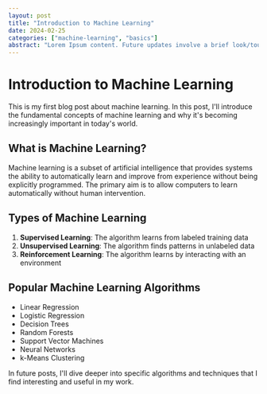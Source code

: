 ```yaml
---
layout: post
title: "Introduction to Machine Learning"
date: 2024-02-25
categories: ["machine-learning", "basics"]
abstract: "Lorem Ipsum content. Future updates involve a brief look/touch on the many concepts, approaches, and depth of the Machine Learning Field."
---
```


# Introduction to Machine Learning

This is my first blog post about machine learning. In this post, I'll introduce the fundamental concepts of machine learning and why it's becoming increasingly important in today's world.

## What is Machine Learning?

Machine learning is a subset of artificial intelligence that provides systems the ability to automatically learn and improve from experience without being explicitly programmed. The primary aim is to allow computers to learn automatically without human intervention.

## Types of Machine Learning

1. **Supervised Learning**: The algorithm learns from labeled training data
2. **Unsupervised Learning**: The algorithm finds patterns in unlabeled data
3. **Reinforcement Learning**: The algorithm learns by interacting with an environment

## Popular Machine Learning Algorithms

- Linear Regression
- Logistic Regression
- Decision Trees
- Random Forests
- Support Vector Machines
- Neural Networks
- k-Means Clustering

In future posts, I'll dive deeper into specific algorithms and techniques that I find interesting and useful in my work.